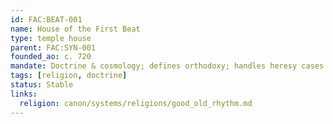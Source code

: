 ```yaml
---
id: FAC:BEAT-001
name: House of the First Beat
type: temple house
parent: FAC:SYN-001
founded_ao: c. 720
mandate: Doctrine & cosmology; defines orthodoxy; handles heresy cases.
tags: [religion, doctrine]
status: Stable
links:
  religion: canon/systems/religions/good_old_rhythm.md
---
```


